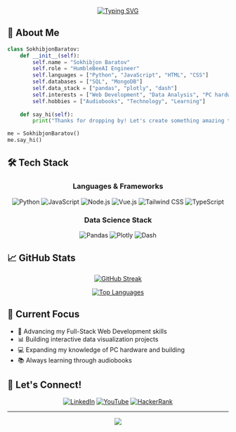 <div align="center">
  
  

  [![Typing SVG](https://readme-typing-svg.demolab.com?font=Fira+Code&duration=3000&pause=1000&center=true&vCenter=true&width=435&lines=HumbleBeeAI+Engineer;Full-Stack+Web+Developer;Data+Analysis+Enthusiast;PC+Building+Aficionado;Lifelong+Learner)](https://git.io/typing-svg)
</div>

## 🚀 About Me

```python
class SokhibjonBaratov:
    def __init__(self):
        self.name = "Sokhibjon Baratov"
        self.role = "HumbleBeeAI Engineer"
        self.languages = ["Python", "JavaScript", "HTML", "CSS"]
        self.databases = ["SQL", "MongoDB"]
        self.data_stack = ["pandas", "plotly", "dash"]
        self.interests = ["Web Development", "Data Analysis", "PC hardware"]
        self.hobbies = ["Audiobooks", "Technology", "Learning"]
    
    def say_hi(self):
        print("Thanks for dropping by! Let's create something amazing together!")

me = SokhibjonBaratov()
me.say_hi()
```

## 🛠️ Tech Stack

<div align="center">

### Languages & Frameworks
![Python](https://img.shields.io/badge/Python-3776AB?style=for-the-badge&logo=python&logoColor=white)
![JavaScript](https://img.shields.io/badge/JavaScript-F7DF1E?style=for-the-badge&logo=javascript&logoColor=black)
![Node.js](https://img.shields.io/badge/Node.js-339933?style=for-the-badge&logo=nodedotjs&logoColor=white)
![Vue.js](https://img.shields.io/badge/Vue.js-4FC08D?style=for-the-badge&logo=vuedotjs&logoColor=white)
![Tailwind CSS](https://img.shields.io/badge/Tailwind_CSS-06B6D4?style=for-the-badge&logo=tailwindcss&logoColor=white)
![TypeScript](https://img.shields.io/badge/TypeScript-3178C6?style=for-the-badge&logo=typescript&logoColor=white)

### Data Science Stack
![Pandas](https://img.shields.io/badge/Pandas-150458?style=for-the-badge&logo=pandas&logoColor=white)
![Plotly](https://img.shields.io/badge/Plotly-3F4F75?style=for-the-badge&logo=plotly&logoColor=white)
![Dash](https://img.shields.io/badge/Dash-008DE4?style=for-the-badge&logo=dash&logoColor=white)

</div>

## 📈 GitHub Stats

<div align="center">
  
[![GitHub Streak](https://github-readme-streak-stats.herokuapp.com/?user=BaratovSokhibjon&theme=tokyonight)](https://github.com/BaratovSokhibjon)

[![Top Languages](https://github-readme-stats.vercel.app/api/top-langs/?username=BaratovSokhibjon&layout=compact&theme=tokyonight)](https://github.com/BaratovSokhibjon)

</div>

## 🎯 Current Focus

- 🌱 Advancing my Full-Stack Web Development skills
- 📊 Building interactive data visualization projects
- 💻 Expanding my knowledge of PC hardware and building
- 📚 Always learning through audiobooks

## 🤝 Let's Connect!

<div align="center">

[![LinkedIn](https://img.shields.io/badge/LinkedIn-baratovsokhibjon-0077B5?style=for-the-badge&logo=linkedin)](https://www.linkedin.com/in/baratovsokhibjon/)
[![YouTube](https://img.shields.io/badge/YouTube-alreadytakenhandle-red?style=for-the-badge&logo=youtube)](https://www.youtube.com/@alreadytakenhandle)
[![HackerRank](https://img.shields.io/badge/HackerRank-sokhibjonbaratov-2EC866?style=for-the-badge&logo=hackerrank)](https://www.hackerrank.com/profile/sokhibjonbaratov)
</div>

---

<div align="center">
  <img src="https://komarev.com/ghpvc/?username=BaratovSokhibjon&color=blueviolet&style=flat-square">
  
</div>


<!---
BaratovSokhibjon/BaratovSokhibjon is a ✨ special ✨ repository because its `README.md` (this file) appears on your GitHub profile.
You can click the Preview link to take a look at your changes.
--->
